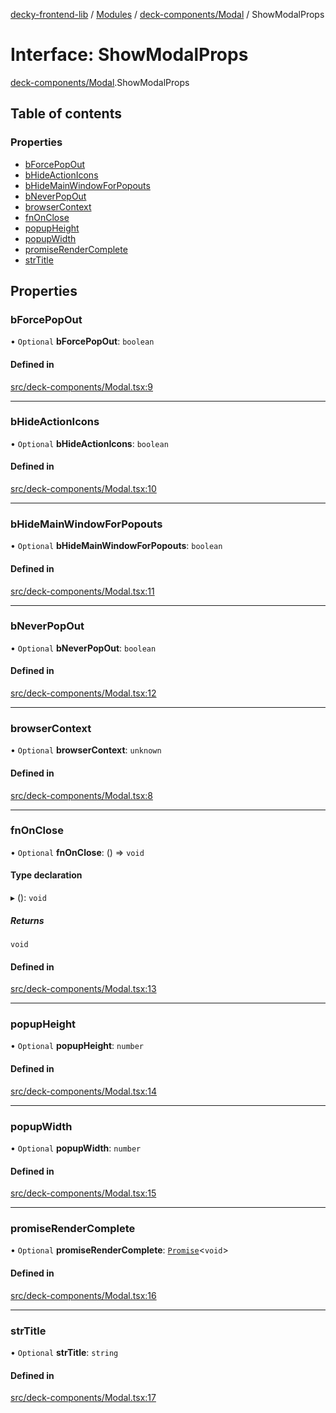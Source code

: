 [decky-frontend-lib](../README.md) / [Modules](../modules.md) / [deck-components/Modal](../modules/deck_components_Modal.md) / ShowModalProps

# Interface: ShowModalProps

[deck-components/Modal](../modules/deck_components_Modal.md).ShowModalProps

## Table of contents

### Properties

- [bForcePopOut](deck_components_Modal.ShowModalProps.md#bforcepopout)
- [bHideActionIcons](deck_components_Modal.ShowModalProps.md#bhideactionicons)
- [bHideMainWindowForPopouts](deck_components_Modal.ShowModalProps.md#bhidemainwindowforpopouts)
- [bNeverPopOut](deck_components_Modal.ShowModalProps.md#bneverpopout)
- [browserContext](deck_components_Modal.ShowModalProps.md#browsercontext)
- [fnOnClose](deck_components_Modal.ShowModalProps.md#fnonclose)
- [popupHeight](deck_components_Modal.ShowModalProps.md#popupheight)
- [popupWidth](deck_components_Modal.ShowModalProps.md#popupwidth)
- [promiseRenderComplete](deck_components_Modal.ShowModalProps.md#promiserendercomplete)
- [strTitle](deck_components_Modal.ShowModalProps.md#strtitle)

## Properties

### bForcePopOut

• `Optional` **bForcePopOut**: `boolean`

#### Defined in

[src/deck-components/Modal.tsx:9](https://github.com/SteamDeckHomebrew/decky-frontend-lib/blob/678ba21/src/deck-components/Modal.tsx#L9)

___

### bHideActionIcons

• `Optional` **bHideActionIcons**: `boolean`

#### Defined in

[src/deck-components/Modal.tsx:10](https://github.com/SteamDeckHomebrew/decky-frontend-lib/blob/678ba21/src/deck-components/Modal.tsx#L10)

___

### bHideMainWindowForPopouts

• `Optional` **bHideMainWindowForPopouts**: `boolean`

#### Defined in

[src/deck-components/Modal.tsx:11](https://github.com/SteamDeckHomebrew/decky-frontend-lib/blob/678ba21/src/deck-components/Modal.tsx#L11)

___

### bNeverPopOut

• `Optional` **bNeverPopOut**: `boolean`

#### Defined in

[src/deck-components/Modal.tsx:12](https://github.com/SteamDeckHomebrew/decky-frontend-lib/blob/678ba21/src/deck-components/Modal.tsx#L12)

___

### browserContext

• `Optional` **browserContext**: `unknown`

#### Defined in

[src/deck-components/Modal.tsx:8](https://github.com/SteamDeckHomebrew/decky-frontend-lib/blob/678ba21/src/deck-components/Modal.tsx#L8)

___

### fnOnClose

• `Optional` **fnOnClose**: () => `void`

#### Type declaration

▸ (): `void`

##### Returns

`void`

#### Defined in

[src/deck-components/Modal.tsx:13](https://github.com/SteamDeckHomebrew/decky-frontend-lib/blob/678ba21/src/deck-components/Modal.tsx#L13)

___

### popupHeight

• `Optional` **popupHeight**: `number`

#### Defined in

[src/deck-components/Modal.tsx:14](https://github.com/SteamDeckHomebrew/decky-frontend-lib/blob/678ba21/src/deck-components/Modal.tsx#L14)

___

### popupWidth

• `Optional` **popupWidth**: `number`

#### Defined in

[src/deck-components/Modal.tsx:15](https://github.com/SteamDeckHomebrew/decky-frontend-lib/blob/678ba21/src/deck-components/Modal.tsx#L15)

___

### promiseRenderComplete

• `Optional` **promiseRenderComplete**: [`Promise`]( https://developer.mozilla.org/en-US/docs/Web/JavaScript/Reference/Global_Objects/Promise )<`void`\>

#### Defined in

[src/deck-components/Modal.tsx:16](https://github.com/SteamDeckHomebrew/decky-frontend-lib/blob/678ba21/src/deck-components/Modal.tsx#L16)

___

### strTitle

• `Optional` **strTitle**: `string`

#### Defined in

[src/deck-components/Modal.tsx:17](https://github.com/SteamDeckHomebrew/decky-frontend-lib/blob/678ba21/src/deck-components/Modal.tsx#L17)
